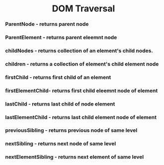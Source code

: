 <h1 align="center">  DOM Traversal</h1>

### ParentNode -    returns parent node
### ParentElement - returns parent eleemnt node
### childNodes -    returns collection of an element's child nodes.
### children -      returns a collection of element's child element node
### firstChild -    returns first child of an element
### firstElementChild- returns first child eleemnt node of element
### lastChild -     returns last child of node element
### lastElementChild - returns last child element node of element
### previousSibling - returns previous node of same level
### nextSibling -   returns next node of same level
### nextElementSibling - returns next element of same level